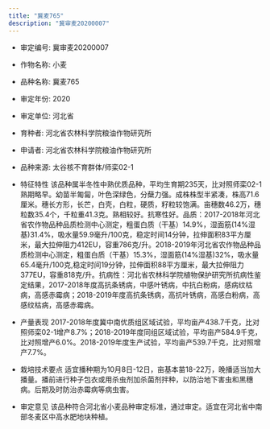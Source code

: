 ```yaml
---
title: "冀麦765"
description: "冀审麦20200007"
---
```

* 审定编号:  冀审麦20200007

*  作物名称:  小麦

*  品种名称:  冀麦765

*  审定年份:  2020

*  审定单位:  河北省

* 育种者:  河北省农林科学院粮油作物研究所 

*  申请者:  河北省农林科学院粮油作物研究所 

*  品种来源:  太谷核不育群体/师栾02-1

*  特征特性
该品种属半冬性中熟优质品种，平均生育期235天，比对照师栾02-1熟期略早。幼苗半匍匐，叶色深绿色，分蘖力强。成株株型半紧凑，株高71.6厘米。穗长方形，长芒，白壳，白粒，硬质，籽粒较饱满。亩穗数46.2万，穗粒数35.4个，千粒重41.3克。熟相较好。抗寒性好。品质：2017-2018年河北省农作物品种品质检测中心测定，粗蛋白质（干基）14.9%，湿面筋(14%湿基)31.4%，吸水量59.9毫升/100克，稳定时间14分钟，拉伸面积83平方厘米，最大拉伸阻力412EU，容重786克/升。2018-2019年河北省农作物品种品质检测中心测定，粗蛋白质（干基）15.3%，湿面筋(14%湿基)32%，吸水量65.4毫升/100克,稳定时间19分钟，拉伸面积88平方厘米，最大拉伸阻力377EU，容重818克/升。抗病性：河北省农林科学院植物保护研究所抗病性鉴定结果，2017-2018年度高抗条锈病，中感叶锈病，中抗白粉病，感病纹枯病，高感赤霉病；2018-2019年度高抗条锈病，高抗叶锈病，高感白粉病，高感纹枯病，高感赤霉病。

*  产量表现
2017-2018年度冀中南优质组区域试验，平均亩产438.7千克，比对照师栾02-1增产8.7%；2018-2019年度同组区域试验，平均亩产584.9千克，比对照增产6.0%。2018-2019年度生产试验，平均亩产539.7千克，比对照增产7.7%。

*  栽培技术要点
适宜播种期为10月8日-12日，亩基本苗18-22万，晚播适当加大播量。播前进行种子包衣或用杀虫剂加杀菌剂拌种，以防治地下害虫和黑穗病。后期及时防治赤霉病等病虫害。

*  审定意见
该品种符合河北省小麦品种审定标准，通过审定。适宜在河北省中南部冬麦区中高水肥地块种植。 
